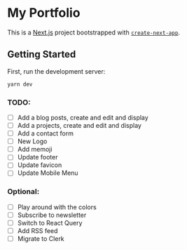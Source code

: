 # My Portfolio

This is a [Next.js](https://nextjs.org/) project bootstrapped with [`create-next-app`](https://github.com/vercel/next.js/tree/canary/packages/create-next-app).

## Getting Started

First, run the development server:

```bash
yarn dev
```

### TODO:

- [ ] Add a blog posts, create and edit and display
- [ ] Add a projects, create and edit and display
- [ ] Add a contact form
- [ ] New Logo
- [ ] Add memoji
- [ ] Update footer
- [ ] Update favicon
- [ ] Update Mobile Menu

### Optional:

- [ ] Play around with the colors
- [ ] Subscribe to newsletter
- [ ] Switch to React Query
- [ ] Add RSS feed
- [ ] Migrate to Clerk
